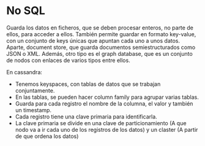 # No SQL

Guarda los datos en ficheros, que se deben procesar enteros, no parte de ellos, para acceder a ellos. También permite guardar en formato key-value, con un conjunto de keys únicas que apuntan cada uno a unos datos. Aparte, document store, que guarda documentos semiestructurados como JSON o XML. Además, otro tipo es el graph database, que es un conjunto de nodos con enlaces de varios tipos entre ellos.

En cassandra:

- Tenemos keyspaces, con tablas de datos que se trabajan conjuntamente. 
- En las tablas, se pueden hacer column family para agrupar varias tablas.
- Guarda para cada registro el nombre de la columna, el valor y también un timestamp.
- Cada registro tiene una clave primaria para identificarla.
- La clave primaria se divide en una clave de particionamiento (A que nodo va a ir cada uno de los registros de los  datos) y un claster (A partir de que ordena los datos)